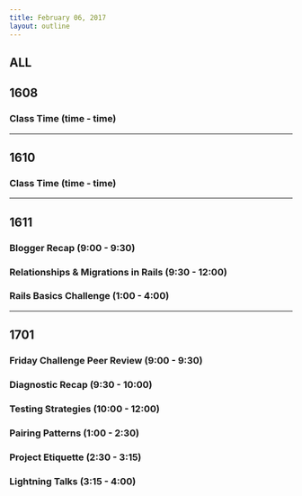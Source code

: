 ```yaml
---
title: February 06, 2017
layout: outline
---
```


## ALL

## 1608

### Class Time (time - time)

***

## 1610

### Class Time (time - time)

***

## 1611

### Blogger Recap (9:00 - 9:30)

### Relationships & Migrations in Rails (9:30 - 12:00)

### Rails Basics Challenge (1:00 - 4:00)

***

## 1701

### Friday Challenge Peer Review (9:00 - 9:30)

### Diagnostic Recap (9:30 - 10:00)

### Testing Strategies (10:00 - 12:00)

### Pairing Patterns (1:00 - 2:30)

### Project Etiquette (2:30 - 3:15)

### Lightning Talks (3:15 - 4:00)
